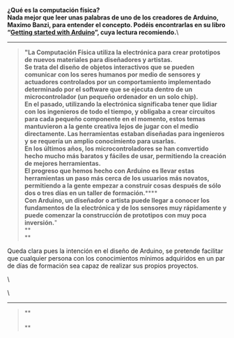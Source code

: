 **¿Qué es la computación física? \
Nada mejor que leer unas palabras de uno de los creadores de Arduino,
Maximo Banzi, para entender el concepto. Podéis encontrarlas en su libro
“[Getting started with
Arduino](http://www.amazon.es/Getting-Started-Arduino-Massimo-Banzi/dp/1449309879)”,
cuya lectura recomiendo.**\
****

> **"La Computación Física utiliza la electrónica para crear prototipos
> de nuevos materiales para diseñadores y artistas. \
> Se trata del diseño de objetos interactivos que se pueden comunicar
> con los seres humanos por medio de sensores y actuadores controlados
> por un comportamiento implementado determinado por el software que se
> ejecuta dentro de un microcontrolador (un pequeño ordenador en un solo
> chip). \
> En el pasado, utilizando la electrónica significaba tener que lidiar
> con los ingenieros de todo el tiempo, y obligaba a crear circuitos
> para cada pequeño componente en el momento, estos temas mantuvieron a
> la gente creativa lejos de jugar con el medio directamente. Las
> herramientas estaban diseñadas para ingenieros y se requería un amplio
> conocimiento para usarlas. \
> En los últimos años, los microcontroladores se han convertido hecho
> mucho más baratos y fáciles de usar, permitiendo la creación de
> mejores herramientas. \
> El progreso que hemos hecho con Arduino es llevar estas herramientas
> un paso más cerca de los usuarios más novatos, permitiendo a la gente
> empezar a construir cosas después de sólo dos o tres días en un taller
> de formación.******\
> ****Con Arduino, un diseñador o artista puede llegar a conocer los
> fundamentos de la electrónica y de los sensores muy rápidamente y
> puede comenzar la construcción de prototipos con muy poca
> inversión.****"\
> **\
> **

Queda clara pues la intención en el diseño de Arduino, se pretende
facilitar que cualquier persona con los conocimientos mínimos adquiridos
en un par de días de formación sea capaz de realizar sus propios
proyectos.

\

\
****

> **\
> \
> **

